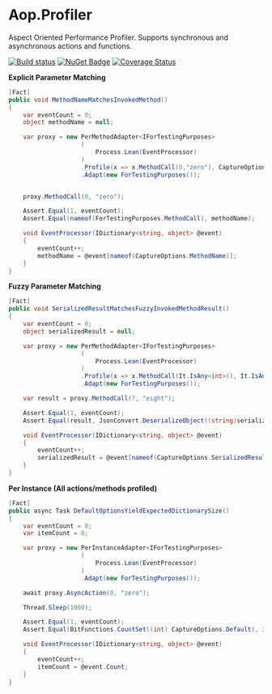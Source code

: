 # Aop.Profiler
Aspect Oriented Performance Profiler.  Supports synchronous and asynchronous actions and functions.

[![Build status](https://ci.appveyor.com/api/projects/status/t2wcqmeu9yuyjq5r?svg=true)](https://ci.appveyor.com/project/waxtell/aop-profiler) [![NuGet Badge](https://buildstats.info/nuget/Aop.Profiler)](https://www.nuget.org/packages/Aop.Profiler/) [![Coverage Status](https://coveralls.io/repos/github/waxtell/Aop.Profiler/badge.svg?branch=master)](https://coveralls.io/github/waxtell/Aop.Profiler?branch=master)

**Explicit Parameter Matching**

``` csharp
[Fact]
public void MethodNameMatchesInvokedMethod()
{
    var eventCount = 0;
    object methodName = null;

    var proxy = new PerMethodAdapter<IForTestingPurposes>
                    (
                        Process.Lean(EventProcessor)
                    )
                    .Profile(x => x.MethodCall(0,"zero"), CaptureOptions.MethodName)
                    .Adapt(new ForTestingPurposes());


    proxy.MethodCall(0, "zero");

    Assert.Equal(1, eventCount);
    Assert.Equal(nameof(ForTestingPurposes.MethodCall), methodName);

    void EventProcessor(IDictionary<string, object> @event)
    {
        eventCount++;
        methodName = @event[nameof(CaptureOptions.MethodName)];
    }
}
```

**Fuzzy Parameter Matching**

``` csharp
[Fact]
public void SerializedResultMatchesFuzzyInvokedMethodResult()
{
    var eventCount = 0;
    object serializedResult = null;

    var proxy = new PerMethodAdapter<IForTestingPurposes>
                    (
                        Process.Lean(EventProcessor)
                    )
                    .Profile(x => x.MethodCall(It.IsAny<int>(), It.IsAny<string>()), CaptureOptions.SerializedResult)
                    .Adapt(new ForTestingPurposes());

    var result = proxy.MethodCall(7, "eight");

    Assert.Equal(1, eventCount);
    Assert.Equal(result, JsonConvert.DeserializeObject((string)serializedResult));

    void EventProcessor(IDictionary<string, object> @event)
    {
        eventCount++;
        serializedResult = @event[nameof(CaptureOptions.SerializedResult)];
    }
}
```

**Per Instance (All actions/methods profiled)**

``` csharp
[Fact]
public async Task DefaultOptionsYieldExpectedDictionarySize()
{
    var eventCount = 0;
    var itemCount = 0;

    var proxy = new PerInstanceAdapter<IForTestingPurposes>
                    (
                        Process.Lean(EventProcessor)
                    )
                    .Adapt(new ForTestingPurposes());

    await proxy.AsyncAction(0, "zero");

    Thread.Sleep(1000);

    Assert.Equal(1, eventCount);
    Assert.Equal(BitFunctions.CountSet((int) CaptureOptions.Default), itemCount);

    void EventProcessor(IDictionary<string, object> @event)
    {
        eventCount++;
        itemCount = @event.Count;
    }
}
```